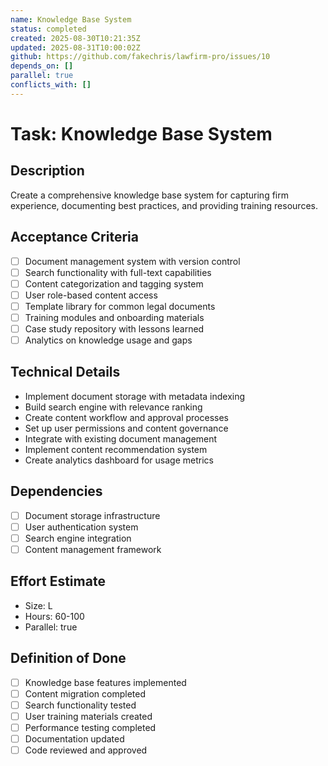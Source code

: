 ```yaml
---
name: Knowledge Base System
status: completed
created: 2025-08-30T10:21:35Z
updated: 2025-08-31T10:00:02Z
github: https://github.com/fakechris/lawfirm-pro/issues/10
depends_on: []
parallel: true
conflicts_with: []
---
```


# Task: Knowledge Base System

## Description
Create a comprehensive knowledge base system for capturing firm experience, documenting best practices, and providing training resources.

## Acceptance Criteria
- [ ] Document management system with version control
- [ ] Search functionality with full-text capabilities
- [ ] Content categorization and tagging system
- [ ] User role-based content access
- [ ] Template library for common legal documents
- [ ] Training modules and onboarding materials
- [ ] Case study repository with lessons learned
- [ ] Analytics on knowledge usage and gaps

## Technical Details
- Implement document storage with metadata indexing
- Build search engine with relevance ranking
- Create content workflow and approval processes
- Set up user permissions and content governance
- Integrate with existing document management
- Implement content recommendation system
- Create analytics dashboard for usage metrics

## Dependencies
- [ ] Document storage infrastructure
- [ ] User authentication system
- [ ] Search engine integration
- [ ] Content management framework

## Effort Estimate
- Size: L
- Hours: 60-100
- Parallel: true

## Definition of Done
- [ ] Knowledge base features implemented
- [ ] Content migration completed
- [ ] Search functionality tested
- [ ] User training materials created
- [ ] Performance testing completed
- [ ] Documentation updated
- [ ] Code reviewed and approved
